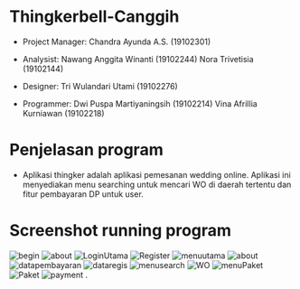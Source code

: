 # Thingkerbell-Canggih
-  Project Manager:
   Chandra Ayunda A.S.      (19102301)

-  Analysist:
   Nawang Anggita Winanti   (19102244)
   Nora Trivetisia          (19102144)

-  Designer:
   Tri Wulandari Utami     (19102276)

-  Programmer:
   Dwi Puspa Martiyaningsih         (19102214)
   Vina Afrillia Kurniawan           (19102218)

# Penjelasan program
- Aplikasi thingker adalah aplikasi pemesanan wedding online. Aplikasi ini menyediakan menu searching untuk mencari WO di daerah tertentu dan fitur pembayaran DP untuk user.

# Screenshot running program
![begin](https://user-images.githubusercontent.com/87349653/128623776-d08d1c62-5ca1-40a4-908c-615820d981ed.PNG)
![about](https://user-images.githubusercontent.com/87349653/128623812-dbe7c529-30da-4667-85ef-49f7c1f99816.PNG)
![LoginUtama](https://user-images.githubusercontent.com/87349653/128623846-32e486e9-a15e-4d20-a56d-7d2deb554b74.PNG)
![Register](https://user-images.githubusercontent.com/87349653/128623848-1f05f15b-e499-42cd-9c69-8c0a3dbe22e9.PNG)
![menuutama](https://user-images.githubusercontent.com/87349653/128623852-3b375d47-b812-4b9f-aedc-6701fb5d7e3c.PNG)
![about](https://user-images.githubusercontent.com/87349653/128623863-c4c311ed-8455-4d32-868f-d198f73fdec3.PNG)
![datapembayaran](https://user-images.githubusercontent.com/87349653/128623867-40ae3191-321c-4f51-9bee-3c47e3efb8ab.PNG)
![dataregis](https://user-images.githubusercontent.com/87349653/128623870-ab54ee59-66af-4d5b-a50c-8006d9f7d957.PNG)
![menusearch](https://user-images.githubusercontent.com/87349653/128623874-88c6a7c3-6084-4de9-9c77-9c24b14e0730.PNG)
![WO](https://user-images.githubusercontent.com/87349653/128623879-08e42651-bf13-484e-a1c2-9f6a56c3210d.PNG)
![menuPaket](https://user-images.githubusercontent.com/87349653/128623888-447c9738-5f14-4c7c-a813-af3018d69827.PNG)
![Paket](https://user-images.githubusercontent.com/87349653/128623889-b0ba4b2c-35a4-4deb-ab29-4aa339eb7f22.PNG)
![payment](https://user-images.githubusercontent.com/87349653/128623890-e063a73c-4de0-4190-94ae-ed069603b8a0.PNG)
.





